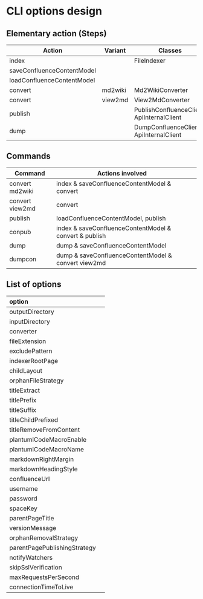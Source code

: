 # CLI options design

## Elementary action (Steps)

| Action                     | Variant | Classes                                    |
|----------------------------|---------|--------------------------------------------|
| index                      |         | FileIndexer                                |
| saveConfluenceContentModel |         |                                            |
| loadConfluenceContentModel |         |                                            |
| convert                    | md2wiki | Md2WikiConverter                           |
| convert                    | view2md | View2MdConverter                           |
| publish                    |         | PublishConfluenceClient, ApiInternalClient |
| dump                       |         | DumpConfluenceClient, ApiInternalClient    |


## Commands

| Command         | Actions involved                                        | |
|-----------------|---------------------------------------------------------|-|
| convert md2wiki | index & saveConfluenceContentModel & convert            | |
| convert view2md | convert                                                 | | 
| publish         | loadConfluenceContentModel, publish                     | | 
| conpub          | index & saveConfluenceContentModel & convert &  publish | | 
| dump            | dump & saveConfluenceContentModel                       | | 
| dumpcon         | dump & saveConfluenceContentModel & convert view2md     | | 



## List of options

| option                       |   |  
|:-----------------------------|:--|
| outputDirectory              |   |
| inputDirectory               |   |
| converter                    |   |
| fileExtension                |   |
| excludePattern               |   |
| indexerRootPage              |   |
| childLayout                  |   |
| orphanFileStrategy           |   |
| titleExtract                 |   |
| titlePrefix                  |   |
| titleSuffix                  |   |
| titleChildPrefixed           |   |
| titleRemoveFromContent       |   |
| plantumlCodeMacroEnable      |   |
| plantumlCodeMacroName        |   |
| markdownRightMargin          |   |
| markdownHeadingStyle         |   |
| confluenceUrl                |   |
| username                     |   |
| password                     |   |
| spaceKey                     |   |
| parentPageTitle              |   |
| versionMessage               |   |
| orphanRemovalStrategy        |   |
| parentPagePublishingStrategy |   |
| notifyWatchers               |   |
| skipSslVerification          |   |
| maxRequestsPerSecond         |   |
| connectionTimeToLive         |   |